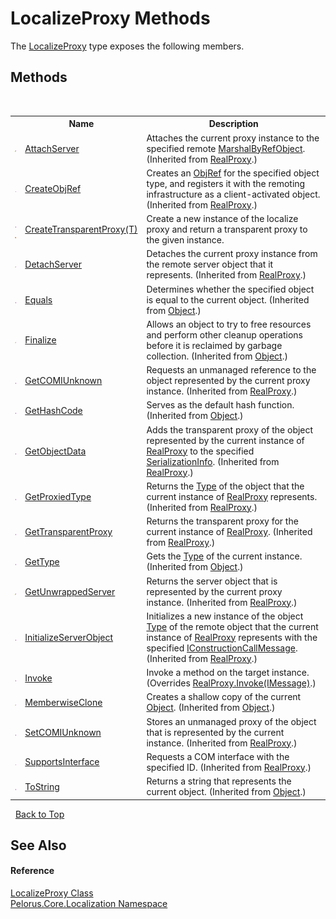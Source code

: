 # LocalizeProxy Methods
 

The <a href="C3FA92A5">LocalizeProxy</a> type exposes the following members.


## Methods
&nbsp;<table><tr><th></th><th>Name</th><th>Description</th></tr><tr><td>![Protected method](media/protmethod.gif "Protected method")</td><td><a href="http://msdn2.microsoft.com/en-us/library/w0b4eb0f" target="_blank">AttachServer</a></td><td>
Attaches the current proxy instance to the specified remote <a href="http://msdn2.microsoft.com/en-us/library/w4302s1f" target="_blank">MarshalByRefObject</a>.
 (Inherited from <a href="http://msdn2.microsoft.com/en-us/library/f59atft6" target="_blank">RealProxy</a>.)</td></tr><tr><td>![Public method](media/pubmethod.gif "Public method")</td><td><a href="http://msdn2.microsoft.com/en-us/library/321zbda7" target="_blank">CreateObjRef</a></td><td>
Creates an <a href="http://msdn2.microsoft.com/en-us/library/e8hw2eba" target="_blank">ObjRef</a> for the specified object type, and registers it with the remoting infrastructure as a client-activated object.
 (Inherited from <a href="http://msdn2.microsoft.com/en-us/library/f59atft6" target="_blank">RealProxy</a>.)</td></tr><tr><td>![Public method](media/pubmethod.gif "Public method")![Static member](media/static.gif "Static member")</td><td><a href="7AE8E4BB">CreateTransparentProxy(T)</a></td><td>
Create a new instance of the localize proxy and return a transparent proxy to the given instance.</td></tr><tr><td>![Protected method](media/protmethod.gif "Protected method")</td><td><a href="http://msdn2.microsoft.com/en-us/library/xty9e21a" target="_blank">DetachServer</a></td><td>
Detaches the current proxy instance from the remote server object that it represents.
 (Inherited from <a href="http://msdn2.microsoft.com/en-us/library/f59atft6" target="_blank">RealProxy</a>.)</td></tr><tr><td>![Public method](media/pubmethod.gif "Public method")</td><td><a href="http://msdn2.microsoft.com/en-us/library/bsc2ak47" target="_blank">Equals</a></td><td>
Determines whether the specified object is equal to the current object.
 (Inherited from <a href="http://msdn2.microsoft.com/en-us/library/e5kfa45b" target="_blank">Object</a>.)</td></tr><tr><td>![Protected method](media/protmethod.gif "Protected method")</td><td><a href="http://msdn2.microsoft.com/en-us/library/4k87zsw7" target="_blank">Finalize</a></td><td>
Allows an object to try to free resources and perform other cleanup operations before it is reclaimed by garbage collection.
 (Inherited from <a href="http://msdn2.microsoft.com/en-us/library/e5kfa45b" target="_blank">Object</a>.)</td></tr><tr><td>![Public method](media/pubmethod.gif "Public method")</td><td><a href="http://msdn2.microsoft.com/en-us/library/xbk74kbh" target="_blank">GetCOMIUnknown</a></td><td>
Requests an unmanaged reference to the object represented by the current proxy instance.
 (Inherited from <a href="http://msdn2.microsoft.com/en-us/library/f59atft6" target="_blank">RealProxy</a>.)</td></tr><tr><td>![Public method](media/pubmethod.gif "Public method")</td><td><a href="http://msdn2.microsoft.com/en-us/library/zdee4b3y" target="_blank">GetHashCode</a></td><td>
Serves as the default hash function.
 (Inherited from <a href="http://msdn2.microsoft.com/en-us/library/e5kfa45b" target="_blank">Object</a>.)</td></tr><tr><td>![Public method](media/pubmethod.gif "Public method")</td><td><a href="http://msdn2.microsoft.com/en-us/library/08y4t6ww" target="_blank">GetObjectData</a></td><td>
Adds the transparent proxy of the object represented by the current instance of <a href="http://msdn2.microsoft.com/en-us/library/f59atft6" target="_blank">RealProxy</a> to the specified <a href="http://msdn2.microsoft.com/en-us/library/a9b6042e" target="_blank">SerializationInfo</a>.
 (Inherited from <a href="http://msdn2.microsoft.com/en-us/library/f59atft6" target="_blank">RealProxy</a>.)</td></tr><tr><td>![Public method](media/pubmethod.gif "Public method")</td><td><a href="http://msdn2.microsoft.com/en-us/library/883hsffa" target="_blank">GetProxiedType</a></td><td>
Returns the <a href="http://msdn2.microsoft.com/en-us/library/42892f65" target="_blank">Type</a> of the object that the current instance of <a href="http://msdn2.microsoft.com/en-us/library/f59atft6" target="_blank">RealProxy</a> represents.
 (Inherited from <a href="http://msdn2.microsoft.com/en-us/library/f59atft6" target="_blank">RealProxy</a>.)</td></tr><tr><td>![Public method](media/pubmethod.gif "Public method")</td><td><a href="http://msdn2.microsoft.com/en-us/library/xx6ess5c" target="_blank">GetTransparentProxy</a></td><td>
Returns the transparent proxy for the current instance of <a href="http://msdn2.microsoft.com/en-us/library/f59atft6" target="_blank">RealProxy</a>.
 (Inherited from <a href="http://msdn2.microsoft.com/en-us/library/f59atft6" target="_blank">RealProxy</a>.)</td></tr><tr><td>![Public method](media/pubmethod.gif "Public method")</td><td><a href="http://msdn2.microsoft.com/en-us/library/dfwy45w9" target="_blank">GetType</a></td><td>
Gets the <a href="http://msdn2.microsoft.com/en-us/library/42892f65" target="_blank">Type</a> of the current instance.
 (Inherited from <a href="http://msdn2.microsoft.com/en-us/library/e5kfa45b" target="_blank">Object</a>.)</td></tr><tr><td>![Protected method](media/protmethod.gif "Protected method")</td><td><a href="http://msdn2.microsoft.com/en-us/library/160fc511" target="_blank">GetUnwrappedServer</a></td><td>
Returns the server object that is represented by the current proxy instance.
 (Inherited from <a href="http://msdn2.microsoft.com/en-us/library/f59atft6" target="_blank">RealProxy</a>.)</td></tr><tr><td>![Public method](media/pubmethod.gif "Public method")</td><td><a href="http://msdn2.microsoft.com/en-us/library/sabzzhe5" target="_blank">InitializeServerObject</a></td><td>
Initializes a new instance of the object <a href="http://msdn2.microsoft.com/en-us/library/42892f65" target="_blank">Type</a> of the remote object that the current instance of <a href="http://msdn2.microsoft.com/en-us/library/f59atft6" target="_blank">RealProxy</a> represents with the specified <a href="http://msdn2.microsoft.com/en-us/library/dehd1ef6" target="_blank">IConstructionCallMessage</a>.
 (Inherited from <a href="http://msdn2.microsoft.com/en-us/library/f59atft6" target="_blank">RealProxy</a>.)</td></tr><tr><td>![Public method](media/pubmethod.gif "Public method")</td><td><a href="EE215ACA">Invoke</a></td><td>
Invoke a method on the target instance.
 (Overrides <a href="http://msdn2.microsoft.com/en-us/library/56289kea" target="_blank">RealProxy.Invoke(IMessage)</a>.)</td></tr><tr><td>![Protected method](media/protmethod.gif "Protected method")</td><td><a href="http://msdn2.microsoft.com/en-us/library/57ctke0a" target="_blank">MemberwiseClone</a></td><td>
Creates a shallow copy of the current <a href="http://msdn2.microsoft.com/en-us/library/e5kfa45b" target="_blank">Object</a>.
 (Inherited from <a href="http://msdn2.microsoft.com/en-us/library/e5kfa45b" target="_blank">Object</a>.)</td></tr><tr><td>![Public method](media/pubmethod.gif "Public method")</td><td><a href="http://msdn2.microsoft.com/en-us/library/hakhz72h" target="_blank">SetCOMIUnknown</a></td><td>
Stores an unmanaged proxy of the object that is represented by the current instance.
 (Inherited from <a href="http://msdn2.microsoft.com/en-us/library/f59atft6" target="_blank">RealProxy</a>.)</td></tr><tr><td>![Public method](media/pubmethod.gif "Public method")</td><td><a href="http://msdn2.microsoft.com/en-us/library/asa8bdez" target="_blank">SupportsInterface</a></td><td>
Requests a COM interface with the specified ID.
 (Inherited from <a href="http://msdn2.microsoft.com/en-us/library/f59atft6" target="_blank">RealProxy</a>.)</td></tr><tr><td>![Public method](media/pubmethod.gif "Public method")</td><td><a href="http://msdn2.microsoft.com/en-us/library/7bxwbwt2" target="_blank">ToString</a></td><td>
Returns a string that represents the current object.
 (Inherited from <a href="http://msdn2.microsoft.com/en-us/library/e5kfa45b" target="_blank">Object</a>.)</td></tr></table>&nbsp;
<a href="#localizeproxy-methods">Back to Top</a>

## See Also


#### Reference
<a href="C3FA92A5">LocalizeProxy Class</a><br /><a href="99F211A">Pelorus.Core.Localization Namespace</a><br />